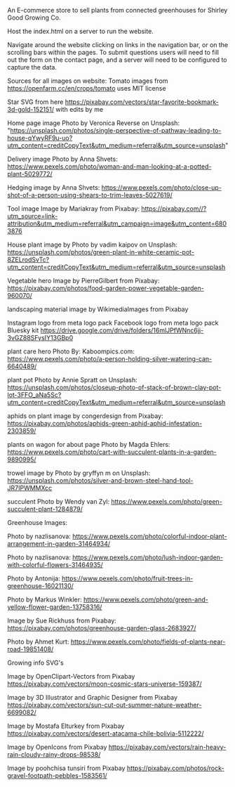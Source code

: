 

An E-commerce store to sell plants from connected greenhouses for Shirley Good Growing Co.

Host the index.html on a server to run the website.

Navigate around the website clicking on links in the navigation bar, or on the scrolling bars within the pages. To submit questions users will need to fill
out the form on the contact page, and a server will need to be configured to capture the data.



Sources for all images on website:
Tomato images from https://openfarm.cc/en/crops/tomato uses MIT license

Star SVG from here https://pixabay.com/vectors/star-favorite-bookmark-3d-gold-152151/ with edits by me

Home page image Photo by Veronica Reverse on Unsplash: "https://unsplash.com/photos/single-perspective-of-pathway-leading-to-house-qYwyRF9u-uo?utm_content=creditCopyText&utm_medium=referral&utm_source=unsplash"

Delivery image Photo by Anna Shvets: https://www.pexels.com/photo/woman-and-man-looking-at-a-potted-plant-5029772/

Hedging image by Anna Shvets: https://www.pexels.com/photo/close-up-shot-of-a-person-using-shears-to-trim-leaves-5027619/
      
Tool image Image by  Mariakray from Pixabay: https://pixabay.com//?utm_source=link-attribution&utm_medium=referral&utm_campaign=image&utm_content=6803876

House plant image by Photo by vadim kaipov on Unsplash: https://unsplash.com/photos/green-plant-in-white-ceramic-pot-8ZELrodSvTc?utm_content=creditCopyText&utm_medium=referral&utm_source=unsplash 
      
Vegetable hero Image by PierreGilbert from Pixabay: https://pixabay.com/photos/food-garden-power-vegetable-garden-960070/ 

landscaping material image by WikimediaImages from Pixabay
      
Instagram logo from meta logo pack
Facebook logo from meta logo pack
Bluesky kit https://drive.google.com/drive/folders/16mlJPfWNnc6jj-3vGZ88SFysIY13GBp0

plant care hero Photo By: Kaboompics.com: https://www.pexels.com/photo/a-person-holding-silver-watering-can-6640489/

plant pot Photo by Annie Spratt on Unsplash: https://unsplash.com/photos/closeup-photo-of-stack-of-brown-clay-pot-lot-3FFO_aNa5Sc?utm_content=creditCopyText&utm_medium=referral&utm_source=unsplash
      
aphids on plant image by congerdesign from Pixabay: https://pixabay.com/photos/aphids-green-aphid-aphid-infestation-2303859/

plants on wagon for about page Photo by Magda Ehlers: https://www.pexels.com/photo/cart-with-succulent-plants-in-a-garden-9890995/

trowel image by Photo by gryffyn m on Unsplash: https://unsplash.com/photos/silver-and-brown-steel-hand-tool-JR7IPWMMXcc
      
succulent Photo by Wendy van Zyl: https://www.pexels.com/photo/green-succulent-plant-1284879/

Greenhouse Images:

Photo by nazlisanova: https://www.pexels.com/photo/colorful-indoor-plant-arrangement-in-garden-31464934/

Photo by nazlisanova: https://www.pexels.com/photo/lush-indoor-garden-with-colorful-flowers-31464935/

Photo by Antonija: https://www.pexels.com/photo/fruit-trees-in-greenhouse-16021130/

Photo by Markus Winkler: https://www.pexels.com/photo/green-and-yellow-flower-garden-13758316/

Image by Sue Rickhuss from Pixabay: https://pixabay.com/photos/greenhouse-garden-glass-2683927/

Photo by Ahmet Kurt: https://www.pexels.com/photo/fields-of-plants-near-road-19851408/

Growing info SVG's

Image by OpenClipart-Vectors from Pixabay https://pixabay.com/vectors/moon-cosmic-stars-universe-159387/

Image by 3D Illustrator and Graphic Designer from Pixabay https://pixabay.com/vectors/sun-cut-out-summer-nature-weather-6699082/

Image by Mostafa Elturkey from Pixabay https://pixabay.com/vectors/desert-atacama-chile-bolivia-5112222/

Image by OpenIcons from Pixabay https://pixabay.com/vectors/rain-heavy-rain-cloudy-rainy-drops-98538/

Image by poohchisa tunsiri from Pixabay https://pixabay.com/photos/rock-gravel-footpath-pebbles-1583561/